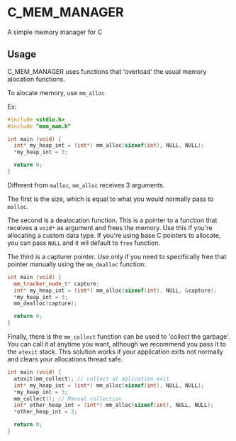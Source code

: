# C_MEM_MANAGER
A simple memory manager for C

## Usage
C_MEM_MANAGER uses functions that 'overload' the usual memory alocation functions.

To alocate memory, use `mm_alloc`

Ex:
```cpp
#include <stdio.h>
#include "mem_mam.h"

int main (void) {
  int* my_heap_int = (int*) mm_alloc(sizeof(int), NULL, NULL);
  *my_heap_int = 3;

  return 0;
}
```

Different from `malloc`, `mm_alloc` receives 3 arguments.

The first is the size, which is equal to what
you would normally pass to `malloc`.

The second is a dealocation function.
This is a pointer to a function that
receives a `void*` as argument and frees the memory.
Use this if you're allocating a custom data type.
If you're using base C pointers to allocate, you can
pass `NULL` and it wil default to `free` function.

The third is a capturer pointer. Use only if you need
to specifically free that pointer manually using the
`mm_dealloc` function:
```cpp
int main (void) {
  mm_tracker_node_t* capture;
  int* my_heap_int = (int*) mm_alloc(sizeof(int), NULL, &capture);
  *my_heap_int = 3;
  mm_dealloc(capture);

  return 0;
}
```

Finally, there is the `mm_collect` function can be used
to 'collect the garbage'. You can call it at anytime you
want, although we recommend you pass it to the `atexit`
stack. This solution works if your application exits
not normally and clears your allocations thread safe.
```cpp
int main (void) {
  atexit(mm_collect); // collect at aplication exit
  int* my_heap_int = (int*) mm_alloc(sizeof(int), NULL, NULL);
  *my_heap_int = 3;
  mm_collect(); // Manual collection
  int* other_heap_int = (int*) mm_alloc(sizeof(int), NULL, NULL);
  *other_heap_int = 3;

  return 0;
}
```
